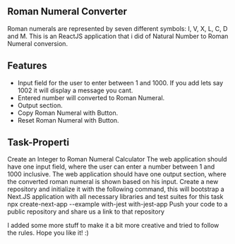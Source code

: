 ## Roman Numeral Converter
Roman numerals are represented by seven different symbols: I, V, X, L, C, D and M. This is an ReactJS application that i did of Natural Number to Roman Numeral conversion.

## Features
- Input field for the user to enter between 1 and 1000. If you add lets say 1002 it will display a message you cant.
- Entered number will converted to Roman Numeral.
- Output section.
- Copy Roman Numeral with Button.
- Reset Roman Numeral with Button.

## Task-Properti
Create an Integer to Roman Numeral Calculator
The web application should have one input field, where the user can enter a number between 1 and 1000 inclusive.
The web application should have one output section, where the converted roman numeral is shown based on his input.
Create a new repository and initialize it with the following command, this will bootstrap a Next.JS application with all necessary libraries and test suites for this task
npx create-next-app --example with-jest with-jest-app
Push your code to a public repository and share us a link to that repository


I added some more stuff to make it a bit more creative and tried to follow the rules.
Hope you like it! :) 
